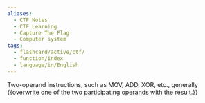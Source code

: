 ```yaml
---
aliases:
  - CTF Notes
  - CTF Learning
  - Capture The Flag
  - Computer system
tags:
  - flashcard/active/ctf/
  - function/index
  - language/in/English
---
```


Two-operand instructions, such as MOV, ADD, XOR, etc., generally {{overwrite one of the two participating operands with the result.}}